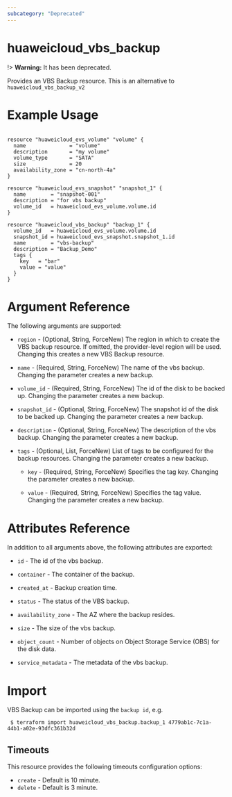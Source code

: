 ```yaml
---
subcategory: "Deprecated"
---
```


# huaweicloud\_vbs\_backup

!> **Warning:** It has been deprecated.

Provides an VBS Backup resource.
This is an alternative to `huaweicloud_vbs_backup_v2`

# Example Usage

```hcl

resource "huaweicloud_evs_volume" "volume" {
  name              = "volume"
  description       = "my volume"
  volume_type       = "SATA"
  size              = 20
  availability_zone = "cn-north-4a"
}

resource "huaweicloud_evs_snapshot" "snapshot_1" {
  name        = "snapshot-001"
  description = "for vbs backup"
  volume_id   = huaweicloud_evs_volume.volume.id
}

resource "huaweicloud_vbs_backup" "backup_1" {
  volume_id   = huaweicloud_evs_volume.volume.id
  snapshot_id = huaweicloud_evs_snapshot.snapshot_1.id
  name        = "vbs-backup"
  description = "Backup_Demo"
  tags {
    key   = "bar"
    value = "value"
  }
}
```

# Argument Reference

The following arguments are supported:

* `region` - (Optional, String, ForceNew) The region in which to create the VBS backup resource. If omitted, the provider-level region will be used. Changing this creates a new VBS Backup resource.

* `name` - (Required, String, ForceNew) The name of the vbs backup. Changing the parameter creates a new backup.

* `volume_id` - (Required, String, ForceNew) The id of the disk to be backed up. Changing the parameter creates a new backup.

* `snapshot_id` - (Optional, String, ForceNew) The snapshot id of the disk to be backed up. Changing the parameter creates a new backup.

* `description` - (Optional, String, ForceNew) The description of the vbs backup. Changing the parameter creates a new backup.

* `tags` - (Optional, List, ForceNew) List of tags to be configured for the backup resources. Changing the parameter creates a new backup.

    + `key` - (Required, String, ForceNew) Specifies the tag key. Changing the parameter creates a new backup.

    + `value` - (Required, String, ForceNew) Specifies the tag value. Changing the parameter creates a new backup.

# Attributes Reference

In addition to all arguments above, the following attributes are exported:

* `id` - The id of the vbs backup.

* `container` - The container of the backup.

* `created_at` - Backup creation time.

* `status` - The status of the VBS backup.

* `availability_zone` - The AZ where the backup resides.

* `size` - The size of the vbs backup.

* `object_count` - Number of objects on Object Storage Service (OBS) for the disk data.

* `service_metadata` - The metadata of the vbs backup.
 
# Import

VBS Backup can be imported using the `backup id`, e.g.

```
 $ terraform import huaweicloud_vbs_backup.backup_1 4779ab1c-7c1a-44b1-a02e-93dfc361b32d
```

## Timeouts
This resource provides the following timeouts configuration options:
* `create` - Default is 10 minute.
* `delete` - Default is 3 minute.

